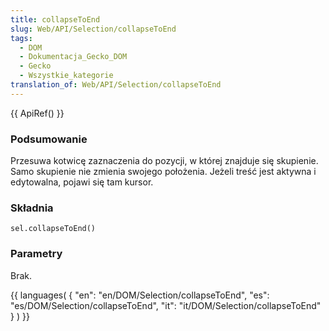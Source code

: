 ```yaml
---
title: collapseToEnd
slug: Web/API/Selection/collapseToEnd
tags:
  - DOM
  - Dokumentacja_Gecko_DOM
  - Gecko
  - Wszystkie_kategorie
translation_of: Web/API/Selection/collapseToEnd
---
```

{{ ApiRef() }}

### Podsumowanie

Przesuwa kotwicę zaznaczenia do pozycji, w której znajduje się skupienie. Samo skupienie nie zmienia swojego położenia. Jeżeli treść jest aktywna i edytowalna, pojawi się tam kursor.

### Składnia

    sel.collapseToEnd()

### Parametry

Brak.





{{ languages( { "en": "en/DOM/Selection/collapseToEnd", "es": "es/DOM/Selection/collapseToEnd", "it": "it/DOM/Selection/collapseToEnd" } ) }}
